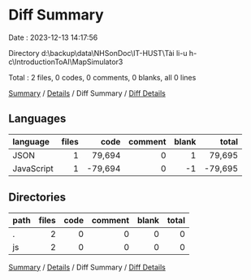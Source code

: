 # Diff Summary

Date : 2023-12-13 14:17:56

Directory d:\\backup\\data\\NHSonDoc\\IT-HUST\\Tài li-u h-c\\IntroductionToAI\\MapSimulator3

Total : 2 files,  0 codes, 0 comments, 0 blanks, all 0 lines

[Summary](results.md) / [Details](details.md) / Diff Summary / [Diff Details](diff-details.md)

## Languages
| language | files | code | comment | blank | total |
| :--- | ---: | ---: | ---: | ---: | ---: |
| JSON | 1 | 79,694 | 0 | 1 | 79,695 |
| JavaScript | 1 | -79,694 | 0 | -1 | -79,695 |

## Directories
| path | files | code | comment | blank | total |
| :--- | ---: | ---: | ---: | ---: | ---: |
| . | 2 | 0 | 0 | 0 | 0 |
| js | 2 | 0 | 0 | 0 | 0 |

[Summary](results.md) / [Details](details.md) / Diff Summary / [Diff Details](diff-details.md)